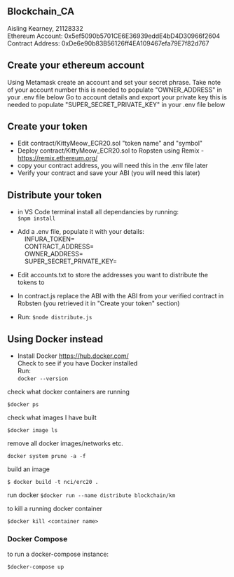 ## Blockchain_CA  
Aisling Kearney, 21128332  
Ethereum Account: 0x5ef5090b5701CE6E36939eddE4bD4D30966f2604  
Contract Address: 0xDe6e90b83B56126ff4EA109467efa79E7f82d767  


## Create your ethereum account ##
Using Metamask create an account and set your secret phrase.
Take note of your account number this is needed to populate "OWNER_ADDRESS" in your .env file below
Go to account details and export your private key this is needed to populate "SUPER_SECRET_PRIVATE_KEY" in your .env file below

## Create your token ##
- Edit contract/KittyMeow_ECR20.sol "token name" and "symbol"
- Deploy contract/KittyMeow_ECR20.sol to Ropsten using Remix - https://remix.ethereum.org/
- copy your contract address, you will need this in the .env file later
- Verify your contract and save your ABI (you will need this later)

## Distribute your token ##
- in VS Code terminal install all dependancies by running:  
```$npm install```
- Add a .env file, populate it with your details:  
&nbsp;&nbsp;&nbsp;&nbsp;INFURA_TOKEN=  
&nbsp;&nbsp;&nbsp;&nbsp;CONTRACT_ADDRESS=  
&nbsp;&nbsp;&nbsp;&nbsp;OWNER_ADDRESS=  
&nbsp;&nbsp;&nbsp;&nbsp;SUPER_SECRET_PRIVATE_KEY=  

- Edit accounts.txt to store the addresses you want to distribute the tokens to

- In contract.js replace the ABI with the ABI from your verified contract in Robsten (you retrieved it in "Create your token" section)  

- Run: ```$node distribute.js```  

## Using Docker instead ##

- Install Docker https://hub.docker.com/  
Check to see if you have Docker installed  
Run:  
``` docker --version ```  
 
check what docker containers are running

```$docker ps```

check what images I have built

``` $docker image ls ```

remove all docker images/networks etc.

```docker system prune -a -f```

build an image

```$ docker build -t nci/erc20 .```

run docker
```$docker run --name distribute blockchain/km```

to kill a running docker container

```$docker kill <container name>```

### Docker Compose ###

to run a docker-compose instance:

```$docker-compose up```

